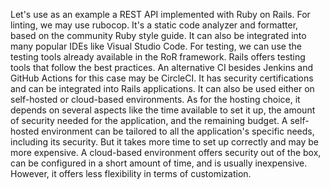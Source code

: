 Let's use as an example a REST API implemented with Ruby on Rails.
For linting, we may use rubocop. It's a static code analyzer and formatter, based on the community Ruby style guide. It can also be integrated into many popular IDEs like Visual Studio Code.
For testing, we can use the testing tools already available in the RoR framework. Rails offers testing tools that follow the best practices.
An alternative CI besides Jenkins and GitHub Actions for this case may be CircleCI. It has security certifications and can be integrated into Rails applications. It can also be used either on self-hosted or cloud-based environments.
As for the hosting choice, it depends on several aspects like the time available to set it up, the amount of security needed for the application, and the remaining budget. A self-hosted environment can be tailored to all the application's specific needs, including its security. But it takes more time to set up correctly and may be more expensive. A cloud-based environment offers security out of the box, can be configured in a short amount of time, and is usually inexpensive. However, it offers less flexibility in terms of customization.